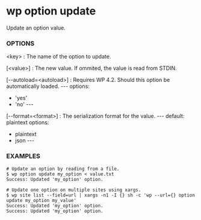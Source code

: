 # wp option update

Update an option value.

### OPTIONS

&lt;key&gt;
: The name of the option to update.

[&lt;value&gt;]
: The new value. If ommited, the value is read from STDIN.

[\--autoload=&lt;autoload&gt;]
: Requires WP 4.2. Should this option be automatically loaded.
\---
options:
  - 'yes'
  - 'no'
\---

[\--format=&lt;format&gt;]
: The serialization format for the value.
\---
default: plaintext
options:
  - plaintext
  - json
\---

### EXAMPLES

    # Update an option by reading from a file.
    $ wp option update my_option < value.txt
    Success: Updated 'my_option' option.

    # Update one option on multiple sites using xargs.
    $ wp site list --field=url | xargs -n1 -I {} sh -c 'wp --url={} option update my_option my_value'
    Success: Updated 'my_option' option.
    Success: Updated 'my_option' option.


